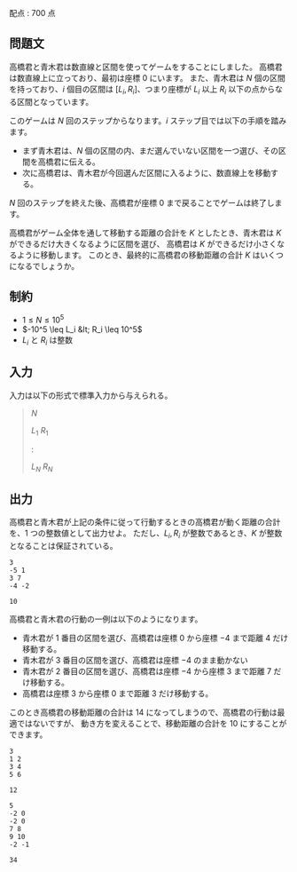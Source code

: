 配点 : $700$ 点

## 問題文

高橋君と青木君は数直線と区間を使ってゲームをすることにしました。
高橋君は数直線上に立っており、最初は座標 $0$ にいます。
また、青木君は $N$ 個の区間を持っており、$i$ 個目の区間は $[L_i,R_i]$、つまり座標が $L_i$ 以上 $R_i$ 以下の点からなる区間となっています。

このゲームは $N$ 回のステップからなります。$i$ ステップ目では以下の手順を踏みます。

- まず青木君は、$N$ 個の区間の内、まだ選んでいない区間を一つ選び、その区間を高橋君に伝える。
- 次に高橋君は、青木君が今回選んだ区間に入るように、数直線上を移動する。

$N$ 回のステップを終えた後、高橋君が座標 $0$ まで戻ることでゲームは終了します。

高橋君がゲーム全体を通して移動する距離の合計を $K$ としたとき、青木君は $K$ ができるだけ大きくなるように区間を選び、
高橋君は $K$ ができるだけ小さくなるように移動します。
このとき、最終的に高橋君の移動距離の合計 $K$ はいくつになるでしょうか。

## 制約

- $1 \leq N \leq 10^5$
- $-10^5 \leq L_i &lt; R_i \leq 10^5$
- $L_i$ と $R_i$ は整数

## 入力

入力は以下の形式で標準入力から与えられる。

> $N$
> 
> $L_1$ $R_1$
> 
> :
> 
> $L_N$ $R_N$

## 出力

高橋君と青木君が上記の条件に従って行動するときの高橋君が動く距離の合計を、$1$ つの整数値として出力せよ。
ただし、$L_i,R_i$ が整数であるとき、$K$ が整数となることは保証されている。

```input1
3
-5 1
3 7
-4 -2
```

```output1
10
```

高橋君と青木君の行動の一例は以下のようになります。

- 青木君が $1$ 番目の区間を選び、高橋君は座標 $0$ から座標 $-4$ まで距離 $4$ だけ移動する。
- 青木君が $3$ 番目の区間を選び、高橋君は座標 $-4$ のまま動かない
- 青木君が $2$ 番目の区間を選び、高橋君は座標 $-4$ から座標 $3$ まで距離 $7$ だけ移動する。
- 高橋君は座標 $3$ から座標 $0$ まで距離 $3$ だけ移動する。

このとき高橋君の移動距離の合計は $14$ になってしまうので、高橋君の行動は最適ではないですが、
動き方を変えることで、移動距離の合計を $10$ にすることができます。

```input2
3
1 2
3 4
5 6
```

```output2
12
```

```input3
5
-2 0
-2 0
7 8
9 10
-2 -1
```

```output3
34
```